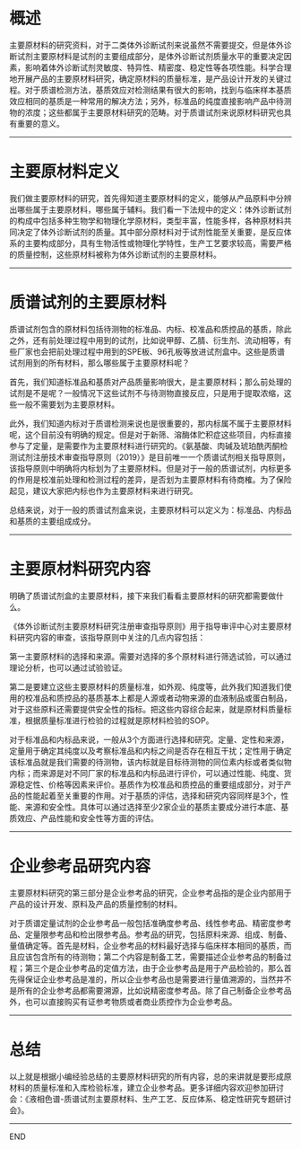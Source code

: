 # 概述

主要原材料的研究资料，对于二类体外诊断试剂来说虽然不需要提交，但是体外诊断试剂主要原材料是试剂的主要组成部分，是体外诊断试剂质量水平的重要决定因素，影响着体外诊断试剂灵敏度、特异性、精密度、稳定性等各项性能。科学合理地开展产品的主要原材料研究，确定原材料的质量标准，是产品设计开发的关键过程。对于质谱检测方法，基质效应对检测结果有很大的影响，找到与临床样本基质效应相同的基质是一种常用的解决方法；另外，标准品的纯度直接影响产品中待测物的浓度；这些都属于主要原材料研究的范畴。对于质谱试剂来说原材料研究也具有重要的意义。

---

# 主要原材料定义

我们做主要原材料的研究，首先得知道主要原材料的定义，能够从产品原料中分辨出哪些属于主要原材料，哪些属于辅料。我们看一下法规中的定义：体外诊断试剂的构成中包括多种生物学和物理化学原材料，类型丰富，性能多样，各种原材料共同决定了体外诊断试剂的质量。其中部分原材料对于试剂性能至关重要，是反应体系的主要构成部分，具有生物活性或物理化学特性，生产工艺要求较高，需要严格的质量控制，这些原材料被称为体外诊断试剂的主要原材料。

---

# 质谱试剂的主要原材料

质谱试剂包含的原材料包括待测物的标准品、内标、校准品和质控品的基质，除此之外，还有前处理过程中用到的试剂，比如说甲醇、乙腈、衍生剂、流动相等，有些厂家也会把前处理过程中用到的SPE板、96孔板等放进试剂盒中。这些是质谱试剂用到的所有材料，那么哪些属于主要原材料呢？

首先，我们知道标准品和基质对产品质量影响很大，是主要原材料；那么前处理的试剂是不是呢？一般情况下这些试剂不与待测物直接反应，只是用于提取浓缩，这些一般不需要划为主要原材料。

此外，我们知道内标对于质谱检测来说也是很重要的，那内标属不属于主要原材料呢，这个目前没有明确的规定。但是对于新筛、溶酶体贮积症这些项目，内标直接参与了定量，是需要作为主要原材料进行研究的。《氨基酸、肉碱及琥珀酰丙酮检测试剂注册技术审查指导原则（2019）》是目前唯一一个质谱试剂相关指导原则，该指导原则中明确将内标划为了主要原材料。但是对于一般的质谱试剂，内标更多的作用是校准前处理和检测过程的差异，是否划为主要原材料有待商榷。为了保险起见，建议大家把内标也作为主要原材料来进行研究。

总结来说，对于一般的质谱试剂盒来说，主要原材料可以定义为：标准品、内标品和基质的主要组成成分。

---

# 主要原材料研究内容

明确了质谱试剂盒的主要原材料，接下来我们看看主要原材料的研究都需要做什么。

《体外诊断试剂主要原材料研究注册审查指导原则》用于指导审评中心对主要原材料研究内容的审查，该指导原则中关注的几点内容包括：

第一主要原材料的选择和来源。需要对选择的多个原材料进行筛选试验，可以通过理论分析，也可以通过试验验证。

第二是要建立这些主要原材料的质量标准，如外观、纯度等，此外我们知道我们使用的校准品和质控品的基质基本上都是人源或者动物来源的血液制品或蛋白制品，对于这些原料还需要提供安全性的指标。把这些内容综合起来，就是原材料质量标准，根据质量标准进行检验的过程就是原材料检验的SOP。

对于标准品和内标品来说，一般从3个方面进行选择和研究。定量、定性和来源，定量用于确定其纯度以及考察标准品和内标之间是否存在相互干扰；定性用于确定该标准品就是我们需要的待测物，该内标就是目标待测物的同位素内标或者类似物内标；而来源是对不同厂家的标准品和内标品进行评价，可以通过性能、纯度、货源稳定性、价格等因素来评价。基质作为校准品和质控品的重要组成部分，对于产品的性能起着至关重要的作用。对于基质的评估，选择和研究内容同样是3个，性能、来源和安全性。具体可以通过选择至少2家企业的基质主要成分进行本底、基质效应、产品性能和安全性等方面的评估。

---

# 企业参考品研究内容

主要原材料研究的第三部分是企业参考品的研究，企业参考品指的是企业内部用于产品的设计开发、原料及产品的质量控制的材料。

对于质谱定量试剂的企业参考品一般包括准确度参考品、线性参考品、精密度参考品、定量限参考品和检出限参考品。参考品的研究，包括原料来源、组成、制备、量值确定等。首先是材料，企业参考品的材料最好选择与临床样本相同的基质，而且应该包含所有的待测物；第二个内容是制备工艺，需要描述企业参考品的制备过程；第三个是企业参考品的定值方法，由于企业参考品是用于产品检验的，那么首先得保证企业参考品是准的，所以企业参考品也是需要进行量值溯源的，当然并不是所有的企业参考品都需要溯源，比如说精密度参考品。除了自己制备企业参考品外，也可以直接购买有证参考物质或者商业质控作为企业参考品。

---

# 总结

以上就是根据小编经验总结的主要原材料研究的所有内容，总的来讲就是要形成原材料的质量标准和入库检验标准，建立企业参考品。更多详细内容欢迎参加研讨会：《液相色谱-质谱试剂主要原材料、生产工艺、反应体系、稳定性研究专题研讨会》。

---

END